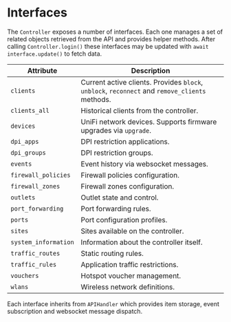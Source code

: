 # Interfaces

The `Controller` exposes a number of interfaces. Each one manages a set of related objects retrieved from the API and provides helper methods. After calling `Controller.login()` these interfaces may be updated with `await interface.update()` to fetch data.

| Attribute | Description |
|-----------|-------------|
| `clients` | Current active clients. Provides `block`, `unblock`, `reconnect` and `remove_clients` methods. |
| `clients_all` | Historical clients from the controller. |
| `devices` | UniFi network devices. Supports firmware upgrades via `upgrade`. |
| `dpi_apps` | DPI restriction applications. |
| `dpi_groups` | DPI restriction groups. |
| `events` | Event history via websocket messages. |
| `firewall_policies` | Firewall policies configuration. |
| `firewall_zones` | Firewall zones configuration. |
| `outlets` | Outlet state and control. |
| `port_forwarding` | Port forwarding rules. |
| `ports` | Port configuration profiles. |
| `sites` | Sites available on the controller. |
| `system_information` | Information about the controller itself. |
| `traffic_routes` | Static routing rules. |
| `traffic_rules` | Application traffic restrictions. |
| `vouchers` | Hotspot voucher management. |
| `wlans` | Wireless network definitions. |

Each interface inherits from `APIHandler` which provides item storage, event subscription and websocket message dispatch.

